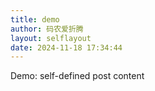```yaml
---
title: demo
author: 码农爱折腾
layout: selflayout
date: 2024-11-18 17:34:44
---
```


Demo: self-defined post content